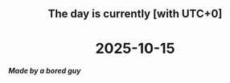 <h2 align=center>The day is currently [with UTC+0]</h2>
<h1 align=center><!--TIME BEGIN-->2025-10-15<!--TIME END--></h1>
<h5>Made by a bored guy</h5>
